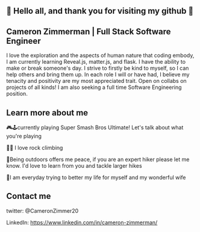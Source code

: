 ## 🌳 Hello all, and thank you for visiting my github 🌳

## Cameron Zimmerman | Full Stack Software Engineer

I love the exploration and the aspects of human nature that coding embody, I am currently learning Reveal.js, matter.js, and flask. I have the ability to make or break someone's day. I strive to firstly be kind to myself, so I can help others and bring them up. In each role I will or have had, I believe my tenacity and positivity are my most appreciated trait. Open on collabs on projects of all kinds! I am also seeking a full time Software Engineering position.

## Learn more about me

🎮🕹currently playing Super Smash Bros Ultimate! Let's talk about what you're playing

🧗‍♂️ I love rock climbing

🌄Being outdoors offers me peace, if you are an expert hiker please let me know. I'd love to learn from you and tackle larger hikes

💑I am everyday trying to better my life for myself and my wonderful wife

## Contact me

twitter: @CameronZimmer20

LinkedIn: https://www.linkedin.com/in/cameron-zimmerman/

